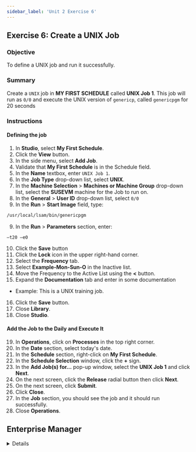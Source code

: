 ```yaml
---
sidebar_label: 'Unit 2 Exercise 6'
---
```


## Exercise 6: Create a UNIX Job

### Objective

To define a UNIX job and run it successfully.

### Summary

Create a ```UNIX``` job in **MY FIRST SCHEDULE** called **UNIX Job 1**. This job will run as ```0/0``` and execute the UNIX version of ```genericp```, called ```genericpgm``` for 20 seconds

### Instructions

#### Defining the job

1.	In **Studio**, select **My First Schedule**.
2.	Click the **View** button.
3.	In the side menu, select **Add Job**.
4.  Validate that **My First Schedule** is in the Schedule field.
4.	In the **Name** textbox, enter ```UNIX Job 1```.
5.	In the **Job Type** drop-down list, select **UNIX**.
6.	In the **Machine Selection** > **Machines or Machine Group** drop-down list, select the **SUSEVM** machine for the Job to run on. 
7.	In the **General** > **User ID** drop-down list, select ```0/0```
8.	In the **Run** > **Start Image** field, type: 

```cmd
/usr/local/lsam/bin/genericpgm
```

9.	In the **Run** > **Parameters** section, enter:  

```cmd
–t20 –e0
```

10.	Click the **Save** button
11. Click the **Lock** icon in the upper right-hand corner.
12.	Select the **Frequency** tab.   
13.	Select **Example-Mon-Sun-O** in the Inactive list.
14. Move the Frequency to the Active List using the **<** button.
15.	Expand the **Documentation** tab and enter in some documentation
  * Example: This is a UNIX training job.
16.	Click the **Save** button.
17. Close **Library**.
18. Close **Studio**.

#### Add the Job to the Daily and Execute It

19. In **Operations**, click on **Processes** in the top right corner.
20. In the **Date** section, select today's date.
21. In the **Schedule** section, right-click on **My First Schedule**.
22. In the **Schedule Selection** window, click the **+** sign.
23. In the **Add Job(s) for...** pop-up window, select the **UNIX Job 1** and click **Next**.
24. On the next screen, click the **Release** radial button then click **Next**.
25. On the next screen, click **Submit**.
26. Click **Close**.
27. In the **Job** section, you should see the job and it should run successfully.
28. Close **Operations**.



## Enterprise Manager

<details>

:::tip [Walkthrough Video - Unit 2 Exercise 6](../static/videobasic/U2E6.mp4)

:::

**_Scenario: You will create 1 UNIX Job in OpCon to run the same program in the previous exercise_**.

1.	Under the **Administration** topic, Double-Click on **Job Master**. 
2.	In the **Schedule** drop-down list, select **My First Schedule**.
3.	Click the **Add** button on the **Job Maste**r toolbar. 
4.	In the **Name** textbox, enter ```UNIX Job 1```.
5.	In the **Job Type** drop-down list, select **UNIX**.
6.	In the **Primary Machine** drop-down list, select the **SUSEVM** machine for the Job to run on. 
7.	In the User ID drop-down list, select ```0/0```
8.	In the **Start Image** field, type: 

```
/usr/local/lsam/bin/genericpgm
```

9.	In the **Parameters** section, enter:  

```
–t20 –e0
```

10.	Click the **Save** button on the **Job Master** toolbar.
11.	Inside the **Job Master** screen under **Job Properties**, click on the **Frequency** tab.   
12.	Within the **Frequency** list frame, click the **Add** button.
13.	Click inside the option button to **Use existing Frequency**.
  *	In the **Frequency** drop-down list, select ```Example-Mon-Sun-O```.
  *	Click **Next**
  *	Click the **Finish** button.
14.	Click on the **Documentation** tab and enter **This is a UNIX training Job**.
15.	Click the **Save** button on the Job Master toolbar.
16.	Close the **Job Master**.

</details>